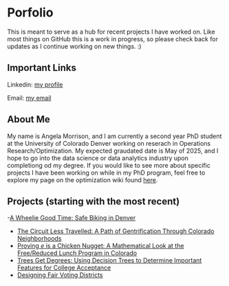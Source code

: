 # Porfolio
This is meant to serve as a hub for recent projects I have worked on. Like most things on GitHub this is a work in progress, so please check back for updates as I continue working on new things. :)

## Important Links
Linkedin: [my profile](https://www.linkedin.com/in/angela-morrison-9a80006a/)

Email: [my email](mailto:angela.morrison@ucdenver.edu)

## About Me
My name is Angela Morrison, and I am currently a second year PhD student at the University of Colorado Denver working on reserach in Operations Research/Optimization. My expected graudated date is May of 2025, and I hope to go into the data science or data analytics industry upon completiong od my degree. If you would like to see more about specific projects I have been working on while in my PhD program, feel free to explore my page on the optimization wiki found [here](http://math.ucdenver.edu/~sborgwardt/wiki/index.php/Angela_Morrison).

## Projects (starting with the most recent)
-[A Wheelie Good Time: Safe Biking in Denver](https://github.com/DillWithIt77/D2P_Spring_2022)
- [The Circuit Less Travelled: A Path of Gentrification Through Colorado Neighborhoods](https://github.com/wgrewe/D2P-Optimization-Fall-2021)
- [Proving *e* is a Chicken Nugget: A Mathematical Look at the Free/Reduced Lunch Program in Colorado](https://github.com/DillWithIt77/Free_Reduced_Lucnhes_Project)
- [Trees Get Degrees: Using Decision Trees to Determine Important Features for College Acceptance](https://github.com/DillWithIt77/D2P-Spring-2021)
- [Designing Fair Voting Districts](https://github.com/DillWithIt77/D2P_Voting)
